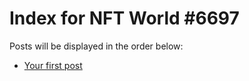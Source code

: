 # Index for NFT World #6697
Posts will be displayed in the order below:

- [Your first post](./001-first.md)

